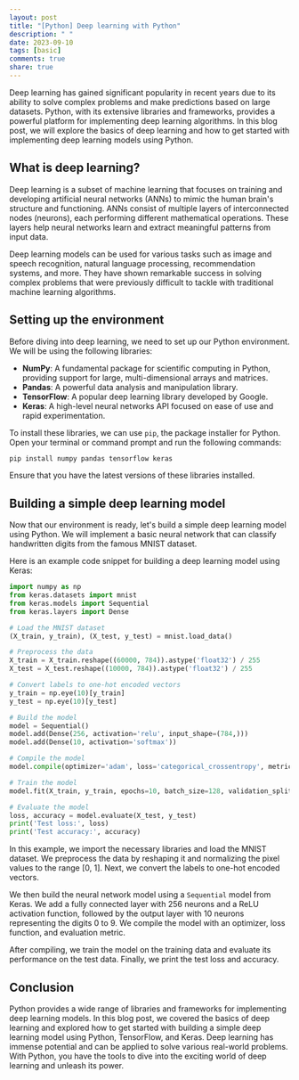 ```yaml
---
layout: post
title: "[Python] Deep learning with Python"
description: " "
date: 2023-09-10
tags: [basic]
comments: true
share: true
---
```


Deep learning has gained significant popularity in recent years due to its ability to solve complex problems and make predictions based on large datasets. Python, with its extensive libraries and frameworks, provides a powerful platform for implementing deep learning algorithms. In this blog post, we will explore the basics of deep learning and how to get started with implementing deep learning models using Python.

## What is deep learning?

Deep learning is a subset of machine learning that focuses on training and developing artificial neural networks (ANNs) to mimic the human brain's structure and functioning. ANNs consist of multiple layers of interconnected nodes (neurons), each performing different mathematical operations. These layers help neural networks learn and extract meaningful patterns from input data.

Deep learning models can be used for various tasks such as image and speech recognition, natural language processing, recommendation systems, and more. They have shown remarkable success in solving complex problems that were previously difficult to tackle with traditional machine learning algorithms.

## Setting up the environment

Before diving into deep learning, we need to set up our Python environment. We will be using the following libraries:

- **NumPy**: A fundamental package for scientific computing in Python, providing support for large, multi-dimensional arrays and matrices.
- **Pandas**: A powerful data analysis and manipulation library.
- **TensorFlow**: A popular deep learning library developed by Google.
- **Keras**: A high-level neural networks API focused on ease of use and rapid experimentation.

To install these libraries, we can use `pip`, the package installer for Python. Open your terminal or command prompt and run the following commands:

```python
pip install numpy pandas tensorflow keras
```

Ensure that you have the latest versions of these libraries installed.

## Building a simple deep learning model

Now that our environment is ready, let's build a simple deep learning model using Python. We will implement a basic neural network that can classify handwritten digits from the famous MNIST dataset.

Here is an example code snippet for building a deep learning model using Keras:

```python
import numpy as np
from keras.datasets import mnist
from keras.models import Sequential
from keras.layers import Dense

# Load the MNIST dataset
(X_train, y_train), (X_test, y_test) = mnist.load_data()

# Preprocess the data
X_train = X_train.reshape((60000, 784)).astype('float32') / 255
X_test = X_test.reshape((10000, 784)).astype('float32') / 255

# Convert labels to one-hot encoded vectors
y_train = np.eye(10)[y_train]
y_test = np.eye(10)[y_test]

# Build the model
model = Sequential()
model.add(Dense(256, activation='relu', input_shape=(784,)))
model.add(Dense(10, activation='softmax'))

# Compile the model
model.compile(optimizer='adam', loss='categorical_crossentropy', metrics=['accuracy'])

# Train the model
model.fit(X_train, y_train, epochs=10, batch_size=128, validation_split=0.2)

# Evaluate the model
loss, accuracy = model.evaluate(X_test, y_test)
print('Test loss:', loss)
print('Test accuracy:', accuracy)
```

In this example, we import the necessary libraries and load the MNIST dataset. We preprocess the data by reshaping it and normalizing the pixel values to the range [0, 1]. Next, we convert the labels to one-hot encoded vectors.

We then build the neural network model using a `Sequential` model from Keras. We add a fully connected layer with 256 neurons and a ReLU activation function, followed by the output layer with 10 neurons representing the digits 0 to 9. We compile the model with an optimizer, loss function, and evaluation metric.

After compiling, we train the model on the training data and evaluate its performance on the test data. Finally, we print the test loss and accuracy.

## Conclusion

Python provides a wide range of libraries and frameworks for implementing deep learning models. In this blog post, we covered the basics of deep learning and explored how to get started with building a simple deep learning model using Python, TensorFlow, and Keras. Deep learning has immense potential and can be applied to solve various real-world problems. With Python, you have the tools to dive into the exciting world of deep learning and unleash its power.